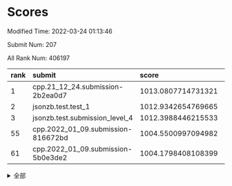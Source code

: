 # Scores

Modified Time: 2022-03-24 01:13:46

Submit Num: 207

All Rank Num: 406197

| rank |               submit               |       score        |       sigma        | pk_num |
| :--- | :--------------------------------- | :----------------- | :----------------- | :----- |
| 1    | cpp.21_12_24.submission-2b2ea0d7   | 1013.0807714731321 | 0.8100387007491737 | 7853   |
| 2    | jsonzb.test.test_1                 | 1012.9342654769665 | 0.8236650484600834 | 7853   |
| 3    | jsonzb.test.submission_level_4     | 1012.3988446215533 | 0.8028336099187893 | 7849   |
| 55   | cpp.2022_01_09.submission-816672bd | 1004.5500997094982 | 0.7335234151803544 | 7850   |
| 61   | cpp.2022_01_09.submission-5b0e3de2 | 1004.1798408108399 | 0.7130637995586634 | 7851   |


<details>
<summary>全部</summary>

| rank |                 submit                 |       score        |       sigma        | pk_num |
| :--- | :------------------------------------- | :----------------- | :----------------- | :----- |
| 1    | cpp.21_12_24.submission-2b2ea0d7       | 1013.0807714731321 | 0.8100387007491737 | 7853   |
| 2    | jsonzb.test.test_1                     | 1012.9342654769665 | 0.8236650484600834 | 7853   |
| 3    | jsonzb.test.submission_level_4         | 1012.3988446215533 | 0.8028336099187893 | 7849   |
| 4    | gobigger.level_3.submission_level_3_15 | 1011.7675902921387 | 0.7700122987385042 | 7853   |
| 5    | gobigger.level_3.submission_level_3_21 | 1011.6520052837518 | 0.7738672605202389 | 7847   |
| 6    | gobigger.level_3.submission_level_3_49 | 1011.4631783824589 | 0.7498682919912878 | 7850   |
| 7    | gobigger.level_3.submission_level_3_28 | 1011.4120707442638 | 0.7569718484926939 | 7849   |
| 8    | gobigger.level_3.submission_level_3_38 | 1011.4074388646995 | 0.7687614685212433 | 7850   |
| 9    | gobigger.level_3.submission_level_3_33 | 1011.3444923052303 | 0.7700734181579916 | 7848   |
| 10   | gobigger.level_3.submission_level_3_47 | 1011.3118860321515 | 0.7743062127270556 | 7853   |
| 11   | gobigger.level_3.submission_level_3_12 | 1011.1952483096294 | 0.7816769506477915 | 7854   |
| 12   | gobigger.level_3.submission_level_3_25 | 1011.1360191160841 | 0.7910096185660381 | 7852   |
| 13   | gobigger.level_3.submission_level_3_22 | 1010.9265185957449 | 0.7550223989294368 | 7854   |
| 14   | gobigger.level_3.submission_level_3_1  | 1010.8813080061519 | 0.7698049004932228 | 7854   |
| 15   | gobigger.level_3.submission_level_3_0  | 1010.7358084329749 | 0.786094145498147  | 7853   |
| 16   | gobigger.level_3.submission_level_3_14 | 1010.7027645351948 | 0.7746486202544107 | 7846   |
| 17   | gobigger.level_3.submission_level_3_11 | 1010.6059018232544 | 0.7753597916564446 | 7852   |
| 18   | gobigger.level_3.submission_level_3_24 | 1010.5638702282347 | 0.7452020468655413 | 7848   |
| 19   | gobigger.level_3.submission_level_3_2  | 1010.5601803782283 | 0.7660972898823284 | 7847   |
| 20   | gobigger.level_3.submission_level_3_30 | 1010.5445239668078 | 0.7585112355228257 | 7844   |
| 21   | gobigger.level_3.submission_level_3_26 | 1010.5310534578504 | 0.7682492595594101 | 7852   |
| 22   | gobigger.level_3.submission_level_3_19 | 1010.4020386402716 | 0.7608079243369554 | 7848   |
| 23   | gobigger.level_3.submission_level_3_5  | 1010.3285508275933 | 0.7373488969603128 | 7851   |
| 24   | gobigger.level_3.submission_level_3_27 | 1010.2043878025377 | 0.7716080949424461 | 7851   |
| 25   | gobigger.level_3.submission_level_3_23 | 1010.1452742127975 | 0.7491174915004704 | 7852   |
| 26   | gobigger.level_3.submission_level_3_4  | 1010.1251473624887 | 0.7608779755234734 | 7853   |
| 27   | gobigger.level_3.submission_level_3_29 | 1010.1038767525382 | 0.7493093804112901 | 7850   |
| 28   | gobigger.level_3.submission_level_3_35 | 1010.062242342652  | 0.7532703201993308 | 7855   |
| 29   | gobigger.level_3.submission_level_3_41 | 1009.9726846528904 | 0.7605038939233351 | 7847   |
| 30   | gobigger.level_3.submission_level_3_39 | 1009.9658832872886 | 0.7413603278178827 | 7852   |
| 31   | gobigger.level_3.submission_level_3_34 | 1009.9350377247513 | 0.7398711934857705 | 7853   |
| 32   | gobigger.level_3.submission_level_3_36 | 1009.876974650694  | 0.7595737693114734 | 7849   |
| 33   | gobigger.level_3.submission_level_3_42 | 1009.8444580472029 | 0.7541737193327743 | 7845   |
| 34   | gobigger.level_3.submission_level_3_20 | 1009.7875199599663 | 0.7589571123418902 | 7846   |
| 35   | gobigger.level_3.submission_level_3_45 | 1009.6681963983473 | 0.7417423738282187 | 7847   |
| 36   | gobigger.level_3.submission_level_3_43 | 1009.605176001076  | 0.7767908600071831 | 7852   |
| 37   | gobigger.level_3.submission_level_3_17 | 1009.60439756604   | 0.7688494374078987 | 7850   |
| 38   | gobigger.level_3.submission_level_3_13 | 1009.583168088865  | 0.7367616031431617 | 7851   |
| 39   | gobigger.level_3.submission_level_3_8  | 1009.5511454648989 | 0.7450494767446018 | 7849   |
| 40   | gobigger.level_3.submission_level_3_44 | 1009.2919608455645 | 0.7525505274079403 | 7852   |
| 41   | gobigger.level_3.submission_level_3_40 | 1009.1277859552099 | 0.7257557067617331 | 7851   |
| 42   | gobigger.level_3.submission_level_3_48 | 1009.0653293661513 | 0.7608540594318532 | 7852   |
| 43   | gobigger.level_3.submission_level_3_7  | 1009.0487132923998 | 0.7660053110054563 | 7846   |
| 44   | gobigger.level_3.submission_level_3_9  | 1009.0460287895518 | 0.74994511000136   | 7854   |
| 45   | gobigger.level_3.submission_level_3_16 | 1008.8359387721258 | 0.7428344062776496 | 7850   |
| 46   | gobigger.level_3.submission_level_3_10 | 1008.6525049088207 | 0.7330324603107922 | 7845   |
| 47   | gobigger.level_3.submission_level_3_18 | 1008.4561345211847 | 0.7587020175914092 | 7844   |
| 48   | gobigger.level_3.submission_level_3_37 | 1008.4385970742571 | 0.738284152553426  | 7851   |
| 49   | gobigger.level_3.submission_level_3_46 | 1008.3730270785319 | 0.7531032767680756 | 7847   |
| 50   | gobigger.level_3.submission_level_3_6  | 1008.3596749247895 | 0.7540080283640003 | 7853   |
| 51   | gobigger.level_3.submission_level_3_31 | 1008.2306013678563 | 0.7432903640264864 | 7844   |
| 52   | gobigger.level_3.submission_level_3_3  | 1008.1618884316207 | 0.7337235608375374 | 7844   |
| 53   | gobigger.level_3.submission_level_3_32 | 1008.0811688610435 | 0.7416156274346702 | 7847   |
| 54   | gobigger.level_1.submission_level_1_20 | 1004.63607091845   | 0.7187671162339185 | 7850   |
| 55   | cpp.2022_01_09.submission-816672bd     | 1004.5500997094982 | 0.7335234151803544 | 7850   |
| 56   | gobigger.level_1.submission_level_1_11 | 1004.4541751853683 | 0.707708008127712  | 7848   |
| 57   | gobigger.level_1.submission_level_1_47 | 1004.3689705247341 | 0.7319401617813183 | 7847   |
| 58   | gobigger.level_1.submission_level_1_29 | 1004.310724445583  | 0.7197588506310139 | 7851   |
| 59   | gobigger.level_1.submission_level_1_49 | 1004.3046281576713 | 0.7149639566167015 | 7849   |
| 60   | gobigger.level_1.submission_level_1_3  | 1004.2272468888127 | 0.7135255536170824 | 7851   |
| 61   | cpp.2022_01_09.submission-5b0e3de2     | 1004.1798408108399 | 0.7130637995586634 | 7851   |
| 62   | gobigger.level_1.submission_level_1_30 | 1004.1330688560081 | 0.7022388968887737 | 7844   |
| 63   | gobigger.level_1.submission_level_1_37 | 1004.0571236938597 | 0.7244788393940621 | 7843   |
| 64   | gobigger.level_1.submission_level_1_40 | 1004.0418378249628 | 0.7171349742119222 | 7848   |
| 65   | gobigger.level_1.submission_level_1_31 | 1004.0124834519    | 0.7111521309209443 | 7852   |
| 66   | gobigger.level_1.submission_level_1_42 | 1003.921524333492  | 0.7080718226030386 | 7846   |
| 67   | gobigger.level_1.submission_level_1_14 | 1003.8733349558963 | 0.7355862407233317 | 7851   |
| 68   | gobigger.level_1.submission_level_1_1  | 1003.7447749137589 | 0.7162405552720564 | 7854   |
| 69   | gobigger.level_1.submission_level_1_16 | 1003.7003381531603 | 0.7118511407225271 | 7846   |
| 70   | gobigger.level_1.submission_level_1_41 | 1003.6913709997505 | 0.7055304647299017 | 7843   |
| 71   | gobigger.level_1.submission_level_1_46 | 1003.6657857332794 | 0.7083116248312032 | 7847   |
| 72   | gobigger.level_1.submission_level_1_43 | 1003.641409698073  | 0.7213968988521245 | 7848   |
| 73   | gobigger.level_1.submission_level_1_22 | 1003.6342103375615 | 0.7196367559990614 | 7848   |
| 74   | gobigger.level_1.submission_level_1_4  | 1003.6051225984579 | 0.7359926394994019 | 7846   |
| 75   | gobigger.level_1.submission_level_1_33 | 1003.5451116590067 | 0.7056971426715084 | 7854   |
| 76   | gobigger.level_1.submission_level_1_48 | 1003.4805689432242 | 0.7133522358766656 | 7845   |
| 77   | gobigger.level_1.submission_level_1_34 | 1003.4507105823841 | 0.7122481473830519 | 7857   |
| 78   | gobigger.level_1.submission_level_1_24 | 1003.4462312072559 | 0.7221983519422759 | 7843   |
| 79   | gobigger.level_1.submission_level_1_18 | 1003.4223523630377 | 0.7137424049826481 | 7848   |
| 80   | gobigger.level_1.submission_level_1_19 | 1003.3195487625492 | 0.719676278795012  | 7848   |
| 81   | gobigger.level_1.submission_level_1_9  | 1003.2841236708224 | 0.7158328578892903 | 7847   |
| 82   | gobigger.level_1.submission_level_1_12 | 1003.2126410320004 | 0.7112282713852285 | 7850   |
| 83   | gobigger.level_1.submission_level_1_0  | 1003.1316988864133 | 0.7118039986106308 | 7848   |
| 84   | gobigger.level_1.submission_level_1_13 | 1003.1167587737734 | 0.7212000886079555 | 7848   |
| 85   | gobigger.level_1.submission_level_1_45 | 1003.0806903868604 | 0.7207018460702644 | 7851   |
| 86   | gobigger.level_1.submission_level_1_8  | 1003.0362742927139 | 0.7144699229037242 | 7844   |
| 87   | gobigger.level_1.submission_level_1_21 | 1002.9550637104793 | 0.7163690864310308 | 7851   |
| 88   | gobigger.level_1.submission_level_1_6  | 1002.893123726007  | 0.7176299385470414 | 7848   |
| 89   | gobigger.level_1.submission_level_1_5  | 1002.8361059392803 | 0.724691350452542  | 7840   |
| 90   | gobigger.level_1.submission_level_1_38 | 1002.7593729455715 | 0.7200013266213618 | 7851   |
| 91   | gobigger.level_1.submission_level_1_44 | 1002.7486340857247 | 0.7061790724650803 | 7849   |
| 92   | gobigger.level_1.submission_level_1_7  | 1002.6793462377384 | 0.7154132837221839 | 7848   |
| 93   | gobigger.level_1.submission_level_1_39 | 1002.6773700390233 | 0.7183316644979829 | 7843   |
| 94   | gobigger.level_1.submission_level_1_35 | 1002.6558381125602 | 0.7114116741787717 | 7851   |
| 95   | gobigger.level_1.submission_level_1_10 | 1002.6491935002736 | 0.709551192894816  | 7849   |
| 96   | gobigger.level_1.submission_level_1_23 | 1002.6457098105162 | 0.7246919839977526 | 7842   |
| 97   | gobigger.level_1.submission_level_1_15 | 1002.6318677237294 | 0.7219987105052537 | 7846   |
| 98   | gobigger.level_1.submission_level_1_17 | 1002.6057000341312 | 0.7077921125546308 | 7848   |
| 99   | gobigger.level_1.submission_level_1_32 | 1002.5966304228054 | 0.7081326682056406 | 7854   |
| 100  | gobigger.level_1.submission_level_1_2  | 1002.5727867850709 | 0.714782774589634  | 7845   |
| 101  | gobigger.level_1.submission_level_1_27 | 1002.2399694403316 | 0.7209866749390395 | 7852   |
| 102  | gobigger.level_1.submission_level_1_36 | 1002.0556825511662 | 0.7090944050308958 | 7852   |
| 103  | gobigger.level_1.submission_level_1_26 | 1002.047187304603  | 0.7091793285730642 | 7851   |
| 104  | gobigger.level_1.submission_level_1_25 | 1001.9932067890318 | 0.7150435590644144 | 7851   |
| 105  | gobigger.level_1.submission_level_1_28 | 1001.596793044795  | 0.7055524107286948 | 7852   |
| 106  | gobigger.random.submission_random_33   | 998.4659120249795  | 0.7021615916616641 | 7850   |
| 107  | gobigger.random.submission_random_0    | 997.3489137104146  | 0.7113299582167728 | 7848   |
| 108  | gobigger.random.submission_random_35   | 996.7699747123463  | 0.7208065169469269 | 7853   |
| 109  | gobigger.random.submission_random_14   | 996.7523143737537  | 0.7166014403477493 | 7854   |
| 110  | gobigger.random.submission_random_20   | 996.6858199050918  | 0.7197069035296634 | 7852   |
| 111  | gobigger.random.submission_random_37   | 996.5581762061828  | 0.6940765714335384 | 7849   |
| 112  | gobigger.random.submission_random_19   | 996.5123484256421  | 0.7120610698811636 | 7847   |
| 113  | gobigger.random.submission_random_9    | 996.4678037701423  | 0.7093977510728829 | 7845   |
| 114  | gobigger.random.submission_random_31   | 996.4595500015142  | 0.7095466490973692 | 7847   |
| 115  | gobigger.random.submission_random_11   | 996.4534039807088  | 0.7171403077253922 | 7848   |
| 116  | gobigger.random.submission_random_3    | 996.3865373973783  | 0.7191416698817212 | 7852   |
| 117  | gobigger.random.submission_random_44   | 996.2843540051118  | 0.712677491576622  | 7852   |
| 118  | gobigger.random.submission_random_29   | 996.2785052578274  | 0.713649300591138  | 7843   |
| 119  | gobigger.random.submission_random_18   | 996.1999289007841  | 0.7125314313995825 | 7843   |
| 120  | gobigger.random.submission_random_21   | 996.1669015690253  | 0.7175675041229157 | 7850   |
| 121  | gobigger.random.submission_random_23   | 996.1595128300719  | 0.7103308017178886 | 7846   |
| 122  | gobigger.random.submission_random_34   | 996.144113329111   | 0.7139798156356685 | 7850   |
| 123  | gobigger.random.submission_random_32   | 996.1439047418612  | 0.7099501862874732 | 7844   |
| 124  | gobigger.random.submission_random_26   | 996.1380764294485  | 0.708309607248687  | 7851   |
| 125  | gobigger.random.submission_random_43   | 996.055471574688   | 0.7083538292871563 | 7851   |
| 126  | gobigger.random.submission_random_27   | 996.0451628918566  | 0.7060052449114355 | 7851   |
| 127  | gobigger.random.submission_random_28   | 996.0374568784354  | 0.7183718366324935 | 7846   |
| 128  | gobigger.random.submission_random_46   | 995.9737691647662  | 0.7186337458250774 | 7851   |
| 129  | gobigger.random.submission_random_49   | 995.8595824268745  | 0.7003234534779887 | 7850   |
| 130  | gobigger.random.submission_random_5    | 995.8053287716564  | 0.7137523473295815 | 7853   |
| 131  | gobigger.random.submission_random_22   | 995.7805678675138  | 0.7340458135830786 | 7845   |
| 132  | gobigger.random.submission_random_6    | 995.7484425160974  | 0.7203585182621037 | 7848   |
| 133  | gobigger.random.submission_random_1    | 995.7477060115957  | 0.7097157641648407 | 7848   |
| 134  | gobigger.random.submission_random_40   | 995.7475756063724  | 0.7157616298433529 | 7846   |
| 135  | gobigger.random.submission_random_15   | 995.7308803239623  | 0.7234099895250847 | 7846   |
| 136  | gobigger.random.submission_random_47   | 995.7274277735064  | 0.7268998872439636 | 7847   |
| 137  | gobigger.random.submission_random_24   | 995.7269250708346  | 0.7068909286597719 | 7856   |
| 138  | gobigger.random.submission_random_2    | 995.7250172351373  | 0.7101160778415263 | 7846   |
| 139  | gobigger.random.submission_random_45   | 995.7193319727652  | 0.7244287375342664 | 7848   |
| 140  | gobigger.random.submission_random_17   | 995.6662813247149  | 0.7071537300282692 | 7850   |
| 141  | gobigger.random.submission_random_41   | 995.6562219199321  | 0.7144502995306022 | 7847   |
| 142  | gobigger.random.submission_random_12   | 995.6439086027056  | 0.7046881737225126 | 7849   |
| 143  | gobigger.random.submission_random_25   | 995.6095504599606  | 0.7192988899104075 | 7853   |
| 144  | gobigger.random.submission_random_38   | 995.527372673068   | 0.7202401094138366 | 7845   |
| 145  | gobigger.random.submission_random_36   | 995.5226824775724  | 0.7124924454600459 | 7853   |
| 146  | gobigger.random.submission_random_8    | 995.5096743856172  | 0.7128457756376274 | 7845   |
| 147  | gobigger.random.submission_random_39   | 995.4443165184347  | 0.7324216728987595 | 7850   |
| 148  | gobigger.random.submission_random_42   | 995.434511146406   | 0.727334102429933  | 7844   |
| 149  | gobigger.random.submission_random_16   | 995.3561478138122  | 0.7133736881300788 | 7846   |
| 150  | gobigger.random.submission_random_48   | 994.9572154170895  | 0.7331946777967673 | 7848   |
| 151  | gobigger.random.submission_random_13   | 994.922371017341   | 0.7371454005583423 | 7852   |
| 152  | gobigger.random.submission_random_10   | 994.8920636559457  | 0.726111518797621  | 7848   |
| 153  | gobigger.random.submission_random_4    | 994.8713037950712  | 0.7197270738463127 | 7850   |
| 154  | gobigger.random.submission_random_30   | 994.8595994084521  | 0.7075316981720102 | 7847   |
| 155  | gobigger.random.submission_random_7    | 994.808982126782   | 0.7149470632572356 | 7844   |
| 156  | gobigger.level_2.submission_level_2_19 | 994.3771107582885  | 0.7194794825293245 | 7852   |
| 157  | gobigger.level_2.submission_level_2_6  | 993.8144892370328  | 0.7256250373610642 | 7847   |
| 158  | gobigger.level_2.submission_level_2_48 | 993.493009453515   | 0.7269012598381299 | 7846   |
| 159  | gobigger.level_2.submission_level_2_32 | 993.471359431226   | 0.7384497835208326 | 7848   |
| 160  | gobigger.level_2.submission_level_2_36 | 993.4364841228365  | 0.7380093406466126 | 7855   |
| 161  | gobigger.level_2.submission_level_2_44 | 993.2693823056009  | 0.7503871650703969 | 7848   |
| 162  | gobigger.level_2.submission_level_2_47 | 993.240005183551   | 0.7305950331843752 | 7848   |
| 163  | gobigger.level_2.submission_level_2_38 | 993.1566491147964  | 0.7197170576340399 | 7849   |
| 164  | gobigger.level_2.submission_level_2_49 | 993.1215448259675  | 0.7289951338866523 | 7851   |
| 165  | gobigger.level_2.submission_level_2_9  | 993.0168099787691  | 0.7438340238454976 | 7848   |
| 166  | gobigger.level_2.submission_level_2_22 | 993.0114562590571  | 0.7391203842615067 | 7850   |
| 167  | gobigger.level_2.submission_level_2_1  | 993.0019123992842  | 0.7370215505535517 | 7852   |
| 168  | gobigger.level_2.submission_level_2_2  | 992.9841885076548  | 0.7167043691406532 | 7848   |
| 169  | gobigger.level_2.submission_level_2_33 | 992.9545539687751  | 0.7368637234414471 | 7852   |
| 170  | gobigger.level_2.submission_level_2_11 | 992.8607367769393  | 0.7227306344281138 | 7850   |
| 171  | gobigger.level_2.submission_level_2_27 | 992.8526772206028  | 0.7396482707197053 | 7842   |
| 172  | gobigger.level_2.submission_level_2_14 | 992.8158855894922  | 0.7400328169382144 | 7850   |
| 173  | gobigger.level_2.submission_level_2_26 | 992.7083458044527  | 0.7427772387977778 | 7851   |
| 174  | gobigger.level_2.submission_level_2_21 | 992.6288681335193  | 0.7258933126817919 | 7847   |
| 175  | gobigger.level_2.submission_level_2_3  | 992.5551717022578  | 0.7269450528723203 | 7846   |
| 176  | gobigger.level_2.submission_level_2_29 | 992.4171276717586  | 0.7445621225863142 | 7850   |
| 177  | gobigger.level_2.submission_level_2_18 | 992.4154743656716  | 0.7277085857618202 | 7851   |
| 178  | gobigger.level_2.submission_level_2_24 | 992.3693987972538  | 0.7432288095042425 | 7853   |
| 179  | gobigger.level_2.submission_level_2_13 | 992.3606380852095  | 0.7280020491481985 | 7853   |
| 180  | gobigger.level_2.submission_level_2_42 | 992.3578820926516  | 0.7560273643836356 | 7853   |
| 181  | gobigger.level_2.submission_level_2_41 | 992.2456632489192  | 0.7462486128041902 | 7848   |
| 182  | gobigger.level_2.submission_level_2_34 | 992.1556964190918  | 0.721397735048406  | 7853   |
| 183  | gobigger.level_2.submission_level_2_7  | 992.1418114757191  | 0.7591538562923715 | 7849   |
| 184  | gobigger.level_2.submission_level_2_35 | 992.062359642582   | 0.761231100801732  | 7847   |
| 185  | gobigger.level_2.submission_level_2_4  | 992.0290568773935  | 0.7598204215246246 | 7851   |
| 186  | gobigger.level_2.submission_level_2_23 | 992.0247748781777  | 0.7418162808857273 | 7843   |
| 187  | gobigger.level_2.submission_level_2_8  | 991.9865418249432  | 0.7324300400848337 | 7849   |
| 188  | gobigger.level_2.submission_level_2_16 | 991.9815146463023  | 0.7530060956008352 | 7854   |
| 189  | gobigger.level_2.submission_level_2_46 | 991.9662133945218  | 0.7430743536809522 | 7848   |
| 190  | gobigger.level_2.submission_level_2_39 | 991.8903046606105  | 0.7415165636220828 | 7851   |
| 191  | gobigger.level_2.submission_level_2_45 | 991.7588548608076  | 0.7604595964240537 | 7851   |
| 192  | gobigger.level_2.submission_level_2_20 | 991.7054879271578  | 0.745698226261041  | 7852   |
| 193  | gobigger.level_2.submission_level_2_25 | 991.6949831900799  | 0.7286723650217005 | 7855   |
| 194  | gobigger.level_2.submission_level_2_15 | 991.5387682995561  | 0.745821641905245  | 7850   |
| 195  | gobigger.level_2.submission_level_2_5  | 991.5044750652202  | 0.7518846262595729 | 7852   |
| 196  | gobigger.level_2.submission_level_2_31 | 991.4729794604293  | 0.733612069575107  | 7848   |
| 197  | gobigger.level_2.submission_level_2_40 | 991.2461770663917  | 0.7550875539605334 | 7851   |
| 198  | gobigger.level_2.submission_level_2_0  | 991.1518171532521  | 0.7597101861857283 | 7848   |
| 199  | gobigger.level_2.submission_level_2_30 | 991.058267819374   | 0.7613720260072526 | 7847   |
| 200  | gobigger.level_2.submission_level_2_43 | 990.8766579050395  | 0.7500524141643775 | 7851   |
| 201  | gobigger.level_2.submission_level_2_17 | 990.867932322989   | 0.7635807007759071 | 7853   |
| 202  | gobigger.level_2.submission_level_2_28 | 990.5839141794672  | 0.7732750205129135 | 7850   |
| 203  | gobigger.level_2.submission_level_2_12 | 990.520453648741   | 0.7406459434523677 | 7852   |
| 204  | gobigger.level_2.submission_level_2_37 | 990.4295153137988  | 0.7613499434894151 | 7853   |
| 205  | gobigger.level_2.submission_level_2_10 | 990.2647326723854  | 0.7734218938641868 | 7854   |
| 206  | gobigger.none.submission_none_0        | 978.7043641966749  | 1.2748723975820273 | 7854   |
| 207  | gobigger.none.submission_none_1        | 977.4970138482535  | 1.3865757389626638 | 7849   |

</details>